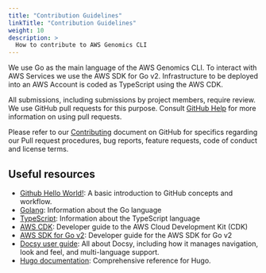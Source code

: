 ```yaml
---
title: "Contribution Guidelines"
linkTitle: "Contribution Guidelines"
weight: 10
description: >
  How to contribute to AWS Genomics CLI
---
```


We use Go as the main language of the AWS Genomics CLI. To interact with AWS Services we use the AWS SDK for Go v2. Infrastructure to be deployed into an AWS Account is coded as TypeScript
using the AWS CDK.

All submissions, including submissions by project members, require review. We
use GitHub pull requests for this purpose. Consult
[GitHub Help](https://help.github.com/articles/about-pull-requests/) for more
information on using pull requests.

Please refer to our [Contributing](https://github.com/aws/amazon-genomics-cli/blob/main/CONTRIBUTING.md) document on GitHub for specifics regarding our Pull request procedures, bug reports,
feature requests, code of conduct and license terms.

## Useful resources

* [Github Hello World!](https://guides.github.com/activities/hello-world/): A basic introduction to GitHub concepts and workflow.
* [Golang](https://golang.org): Information about the Go language
* [TypeScript](https://typescriptlang.org): Information about the TypeScript language
* [AWS CDK](https://docs.aws.amazon.com/cdk/latest/guide/home.html): Developer guide to the AWS Cloud Development Kit (CDK)
* [AWS SDK for Go v2](https://aws.github.io/aws-sdk-go-v2/docs/): Developer guide for the AWS SDK for Go v2
* [Docsy user guide](https://www.docsy.dev/docs/): All about Docsy, including how it manages navigation, look and feel, and multi-language support.
* [Hugo documentation](https://gohugo.io/documentation/): Comprehensive reference for Hugo.

